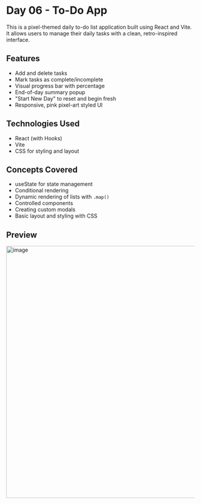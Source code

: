 # Day 06 - To-Do App

This is a pixel-themed daily to-do list application built using React and Vite. It allows users to manage their daily tasks with a clean, retro-inspired interface.

## Features

- Add and delete tasks
- Mark tasks as complete/incomplete
- Visual progress bar with percentage
- End-of-day summary popup
- "Start New Day" to reset and begin fresh
- Responsive, pink pixel-art styled UI

## Technologies Used

- React (with Hooks)
- Vite
- CSS for styling and layout

## Concepts Covered

- useState for state management
- Conditional rendering
- Dynamic rendering of lists with `.map()`
- Controlled components
- Creating custom modals
- Basic layout and styling with CSS

## Preview
<img width="612" height="673" alt="image" src="https://github.com/user-attachments/assets/dbb9a6b5-04ea-4b7a-b76b-51cbbaf2e9c8" />
